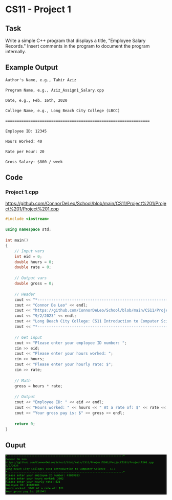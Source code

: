 # CS11 - Project 1
## Task
Write a simple C++ program that displays a title, "Employee Salary Records." Insert comments in the program to document the program internally.
## Example Output
```
Author's Name, e.g., Tahir Aziz

Program Name, e.g., Aziz_Assign1_Salary.cpp

Date, e.g., Feb. 16th, 2020

College Name, e.g., Long Beach City College (LBCC)

===============================================================

Employee ID: 12345

Hours Worked: 40

Rate per Hour: 20

Gross Salary: $800 / week
```
## Code
### Project 1.cpp
https://github.com/ConnorDeLeo/School/blob/main/CS11/Project%201/Project%201/Project%201.cpp
```cpp
#include <iostream>

using namespace std;

int main()
{
	// Input vars
    int eid = 0;
    double hours = 0;
    double rate = 0;

    // Output vars
    double gross = 0;

    // Header
    cout << "*------------------------------------------------------------------------*" << endl;
    cout << "Connor De Leo" << endl;
    cout << "https://github.com/ConnorDeLeo/School/blob/main/CS11/Project%201/Project%201/Project%201.cpp" << endl;
    cout << "9/2/2023" << endl;
    cout << "Long Beach City College: CS11 Introduction to Computer Science - C++" << endl;
    cout << "*------------------------------------------------------------------------*" << endl;

    // Get input
    cout << "Please enter your employee ID number: ";
    cin >> eid;
    cout << "Please enter your hours worked: ";
    cin >> hours;
    cout << "Please enter your hourly rate: $";
    cin >> rate;

    // Math
    gross = hours * rate;

    // Output
    cout << "Employee ID: " << eid << endl;
    cout << "Hours worked: " << hours << " At a rate of: $" << rate << endl;
    cout << "Your gross pay is: $" << gross << endl;

    return 0;
}
```
## Ouput
![Ouput](imgs/out.png)